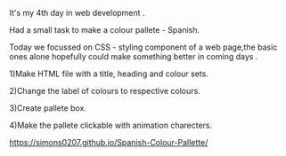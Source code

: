 It's my 4th day in web development . 

Had a small task to make a colour pallete - Spanish.

Today we focussed on CSS - styling component of a web page,the basic ones alone hopefully could make something better in coming days .


1)Make HTML file with a title, heading and colour sets. 

2)Change the label of colours to respective colours.

3)Create pallete box.

4)Make the pallete clickable with animation charecters.


https://simons0207.github.io/Spanish-Colour-Pallette/



